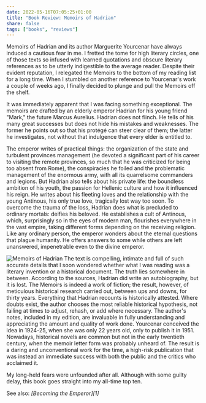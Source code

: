 ```yaml
---
date: 2022-05-16T07:05:25+01:00
title: "Book Review: Memoirs of Hadrian"
share: false
tags: ["books", "reviews"]
---
```

Memoirs of Hadrian and its author Marguerite Yourcenar have always induced
a cautious fear in me. I fretted the tome for high literary circles, one of
those texts so infused with learned quotations and obscure literary references
as to be utterly indigestible to the average reader. Despite their evident
reputation, I relegated the Memoirs to the bottom of my reading list for a long
time. When I stumbled on another reference to Yourcenar's work a couple of
weeks ago, I finally decided to plunge and pull the Memoirs off the shelf.

It was immediately apparent that I was facing something exceptional. The
memoirs are drafted by an elderly emperor Hadrian for his young friend "Mark,"
the future Marcus Aurelius. Hadrian does not flinch. He tells of his many great
successes but does not hide his mistakes and weaknesses. The former he points
out so that his protégé can steer clear of them; the latter he investigates,
not without that indulgence that every elder is entitled to. 

The emperor writes of practical things: the organization of the state and
turbulent provinces management (he devoted a significant part of his career to
visiting the remote provinces, so much that he was criticized for being too
absent from Rome), the conspiracies he foiled and the problematic management of
the enormous army, with all its quarrelsome commanders and legions. But Hadrian
also tells about his private life: the boundless ambition of his youth, the
passion for Hellenic culture and how it influenced his reign. He writes about
his fleeting loves and the relationship with the young Antinous, his only true
love, tragically lost way too soon. To overcome the trauma of the loss, Hadrian
does what is precluded to ordinary mortals: deifies his beloved. He establishes
a cult of  Antinous, which, surprisingly so in the eyes of modern man,
flourishes everywhere in the vast empire, taking different forms depending on
the receiving religion. Like any ordinary person, the emperor wonders about the
eternal questions that plague humanity. He offers answers to some while others
are left unanswered, impenetrable even to the divine emperor.

![Memoirs of Hadrian](/images/memoirs-of-hadrian.jpg#right)
The text is compelling, intimate and full of such accurate details that I soon
wondered whether what I was reading was a literary invention or a historical
document. The truth lies somewhere in between. According to the sources,
Hadrian did write an autobiography, but it is lost. The Memoirs is indeed
a work of fiction; the result, however, of meticulous historical research
carried out, between ups and downs, for thirty years. Everything that Hadrian
recounts is historically attested. Where doubts exist, the author chooses the
most reliable historical hypothesis, not failing at times to adjust, rehash, or
add where necessary. The author's notes, included in my edition, are invaluable
in fully understanding and appreciating the amount and quality of work done.
Yourcenar conceived the idea in 1924-25, when she was only 22 years old, only
to publish it in 1951. Nowadays, historical novels are common but not in the
early twentieth century, when the memoir letter form was probably unheard of.
The result is a daring and unconventional work for the time, a high-risk
publication that was instead an immediate success with both the public and the
critics who acclaimed it.

My long-held fears were unfounded after all. Although with some guilty delay,
this book goes straight into my all-time top ten.

See also: *[Becoming the Emperor][1]*


